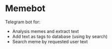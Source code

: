 # Memebot

Telegram bot for:
- Analysis memes and extract text
- Add text as tags to database (using by search)
- Search meme by requested user text
